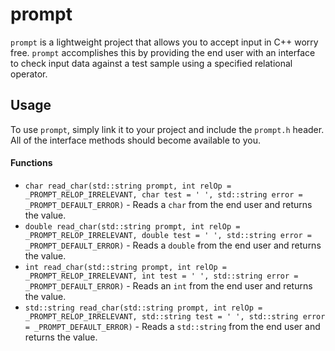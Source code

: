 prompt
======

`prompt` is a lightweight project that allows you to accept input in C++ worry
free.  `prompt` accomplishes this by providing the end user with an interface to
check input data against a test sample using a specified relational operator.

## Usage

To use `prompt`, simply link it to your project and include the `prompt.h`
header.  All of the interface methods should become available to you.

#### Functions
* `char read_char(std::string prompt, int relOp = _PROMPT_RELOP_IRRELEVANT, char
  test = ' ', std::string error = _PROMPT_DEFAULT_ERROR)` - Reads a `char` from
  the end user and returns the value.
* `double read_char(std::string prompt, int relOp = _PROMPT_RELOP_IRRELEVANT,
  double test = ' ', std::string error = _PROMPT_DEFAULT_ERROR)` - Reads a
  `double` from the end user and returns the value.
* `int read_char(std::string prompt, int relOp = _PROMPT_RELOP_IRRELEVANT, int
  test = ' ', std::string error = _PROMPT_DEFAULT_ERROR)` - Reads an `int` from
  the end user and returns the value.
* `std::string read_char(std::string prompt, int relOp =
  _PROMPT_RELOP_IRRELEVANT, std::string test = ' ', std::string error =
  _PROMPT_DEFAULT_ERROR)` - Reads a `std::string` from the end user and returns
  the value.
